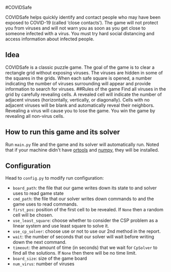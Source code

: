 #COVIDSafe

COVIDSafe helps quickly identify and contact people who may have been exposed to COVID-19 (called ‘close contacts’). The game will not protect you from viruses and will not warn you as soon as you get close to someone infected with a virus. You must try hard social distancing and access information about infected people.
## Idea
COVIDSafe is a classic puzzle game. The goal of the game is to clear a rectangle grid without exposing viruses. The viruses are hidden in some of the squares in the grids. When
each safe square is opened, a number indicating the number of viruses surrounding will appear and provide information to search for viruses.
##Rules of the game
Find all viruses in the grid by carefully revealing cells. A revealed cell will indicate the number of adjacent viruses (horizontally, vertically, or diagonally). Cells with no adjacent viruses will be blank and automatically reveal their neighbors. Revealing a virus will cause you to lose the game. You win the game by revealing all non-virus cells.
## How to run this game and its solver

Run `main.py` file and the game and its solver will automatically run. Noted that if your machine didn't have [ortools](https://developers.google.com/optimization) and [numpy](https://numpy.org/), they will be installed.

## Configuration
Head to `config.py` to modify run configuration:

- `board_path`: the file that our game writes down its state to and solver uses to read game state
- `cmd_path`: the file that our solver writes down commands to and the game uses to read commands.
- `first_pos`: position of the first cell to be revealed. If `None` then a random cell will be chosen.
- `use_least_square`: choose whether to consider the CSP problem as a linear system and use least square to solve it.
- `use_cp_solver`: choose use or not to use our 2nd method in the report.
- `wait`: the number of seconds that our solver will wait before writing down the next command.
- `timeout`: the amount of time (in seconds) that we wait for `CpSolver` to find all the solutions. If `None` then there will be no time limit.
- `board_size`: size of the game board
- `num_virus`: number of viruses